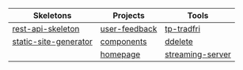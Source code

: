 | Skeletons | Projects | Tools |
| --------- | -------- | ----- |
| [rest-api-skeleton](https://github.com/simonknittel/rest-api-skeleton) | [user-feedback](https://github.com/simonknittel/user-feedback) | [tp-tradfri](https://github.com/simonknittel/tp-tradfri) |
| [static-site-generator](https://github.com/simonknittel/static-site-generator) | [components](https://github.com/simonknittel/components) | [ddelete](https://github.com/simonknittel/ddelete) |
| | [homepage](https://github.com/simonknittel/homepage) | [streaming-server](https://github.com/simonknittel/streaming-server) |
